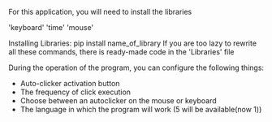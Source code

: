 For this application, you will need to install the libraries 

'keyboard'
'time'
'mouse'

Installing Libraries:
pip install name_of_library
If you are too lazy to rewrite all these commands, there is ready-made code in the 'Libraries' file



During the operation of the program, you can configure the following things:
- Auto-clicker activation button
- The frequency of click execution
- Choose between an autoclicker on the mouse or keyboard
- The language in which the program will work (5 will be available(now 1))
